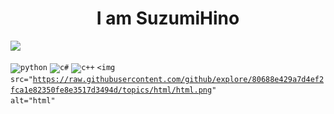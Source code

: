 <h1 align = "center">I am SuzumiHino</h1>
<p align = "centrer">
  <img width="512" src="img/matrix.svg">
</p>


<code><img src="https://www.flaticon.com/ru/free-icons/" alt="python"></code>
<code><img src="" alt="c#"></code>
<code><img src="" alt="c++"></code>
<code><img src="https://raw.githubusercontent.com/github/explore/80688e429a7d4ef2fca1e82350fe8e3517d3494d/topics/html/html.png" alt="html"</code>
<!---
SuzumuHino/SuzumuHino is a ✨ special ✨ repository because its `README.md` (this file) appears on your GitHub profile.
You can click the Preview link to take a look at your changes.
--->
